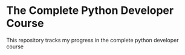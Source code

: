 # The Complete Python Developer Course
This repository tracks my progress in the complete python developer course